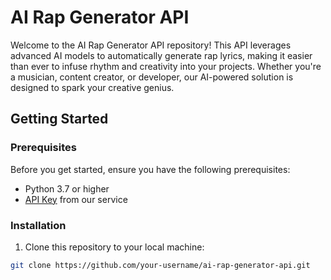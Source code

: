 # AI Rap Generator API

Welcome to the AI Rap Generator API repository! This API leverages advanced AI models to automatically generate rap lyrics, making it easier than ever to infuse rhythm and creativity into your projects. Whether you're a musician, content creator, or developer, our AI-powered solution is designed to spark your creative genius.

## Getting Started

### Prerequisites

Before you get started, ensure you have the following prerequisites:

- Python 3.7 or higher
- [API Key](#obtaining-an-api-key) from our service

### Installation

1. Clone this repository to your local machine:

```bash
git clone https://github.com/your-username/ai-rap-generator-api.git
